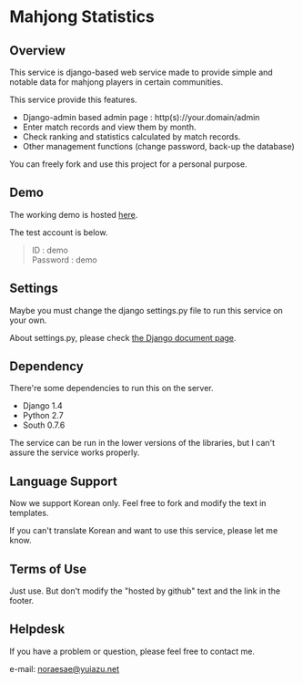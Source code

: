 # Mahjong Statistics

## Overview

This service is django-based web service made to provide simple and notable data for mahjong players in certain communities.

This service provide this features.

- Django-admin based admin page : http(s)://your.domain/admin
- Enter match records and view them by month.
- Check ranking and statistics calculated by match records.
- Other management functions (change password, back-up the database)

You can freely fork and use this project for a personal purpose.

## Demo

The working demo is hosted [here](http://mahjong.yuiazu.net).

The test account is below.

> ID : demo  
  Password : demo

## Settings

Maybe you must change the django settings.py file to run this service on your own.

About settings.py, please check [the Django document page](https://docs.djangoproject.com/en/1.4/topics/settings/).

## Dependency

There're some dependencies to run this on the server.

- Django 1.4
- Python 2.7
- South 0.7.6

The service can be run in the lower versions of the libraries, but I can't assure the service works properly.

## Language Support

Now we support Korean only. Feel free to fork and modify the text in templates.

If you can't translate Korean and want to use this service, please let me know.

## Terms of Use

Just use. But don't modify the "hosted by github" text and the link in the footer.

## Helpdesk

If you have a problem or question, please feel free to contact me.

e-mail: noraesae@yuiazu.net
